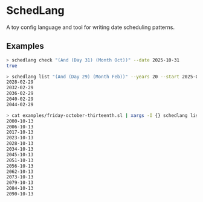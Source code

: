 # SchedLang

A toy config language and tool for writing date scheduling patterns.

## Examples

```bash
> schedlang check "(And (Day 31) (Month Oct))" --date 2025-10-31
true
```

```bash
> schedlang list "(And (Day 29) (Month Feb))" --years 20 --start 2025-01-01
2028-02-29
2032-02-29
2036-02-29
2040-02-29
2044-02-29
```

```bash
> cat examples/friday-october-thirteenth.sl | xargs -I {} schedlang list "{}" --years 100 --start 2000-01-01
2000-10-13
2006-10-13
2017-10-13
2023-10-13
2028-10-13
2034-10-13
2045-10-13
2051-10-13
2056-10-13
2062-10-13
2073-10-13
2079-10-13
2084-10-13
2090-10-13
```
